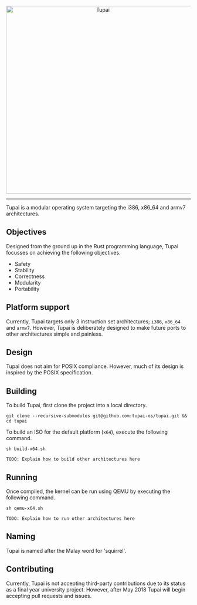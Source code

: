 <p align="center">
<img alt="Tupai" width="512" src="https://raw.github.com/tupai-os/assets/master/logo/tupai-cover.png">
</p>

---

Tupai is a modular operating system targeting the i386, x86_64 and armv7 architectures.

## Objectives

Designed from the ground up in the Rust programming language, Tupai focusses on achieving the following objectives.

- Safety
- Stability
- Correctness
- Modularity
- Portability

## Platform support

Currently, Tupai targets only 3 instruction set architectures; `i386`, `x86_64` and `armv7`. However, Tupai is deliberately designed to make future ports to other architectures simple and painless.

## Design

Tupai does not aim for POSIX compliance. However, much of its design is inspired by the POSIX specification.

## Building

To build Tupai, first clone the project into a local directory.

```
git clone --recursive-submodules git@github.com:tupai-os/tupai.git && cd tupai
```

To build an ISO for the default platform (`x64`), execute the following command.

```
sh build-x64.sh
```

`TODO: Explain how to build other architectures here`

## Running

Once compiled, the kernel can be run using QEMU by executing the following command.

```
sh qemu-x64.sh
```

`TODO: Explain how to run other architectures here`

## Naming

Tupai is named after the Malay word for 'squirrel'.

## Contributing

Currently, Tupai is not accepting third-party contributions due to its status as a final year university project. However, after May 2018 Tupai will begin accepting pull requests and issues.
